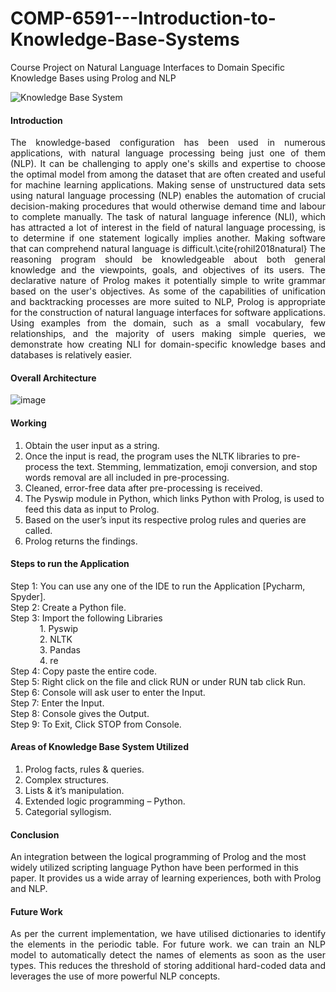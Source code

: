 # COMP-6591---Introduction-to-Knowledge-Base-Systems
Course Project on Natural Language Interfaces to Domain Specific Knowledge Bases using Prolog and NLP


![Knowledge Base System](https://user-images.githubusercontent.com/35566310/185734682-91f8649f-95dc-4c89-b9c1-ce7345f51356.jpg)

#### Introduction

<p align="justify">
The knowledge-based configuration has been used in numerous applications, with natural language processing being just one of them (NLP). It can be challenging to apply one's skills and expertise to choose the optimal model from among the dataset that are often created and useful for machine learning applications. Making sense of unstructured data sets using natural language processing (NLP) enables the automation of crucial decision-making procedures that would otherwise demand time and labour to complete manually. The task of natural language inference (NLI), which has attracted a lot of interest in the field of natural language processing, is to determine if one statement logically implies another. Making software that can comprehend natural language is difficult.\cite{rohil2018natural} The reasoning program should be knowledgeable about both general knowledge and the viewpoints, goals, and objectives of its users. The declarative nature of Prolog makes it potentially simple to write grammar based on the user's objectives. As some of the capabilities of unification and backtracking processes are more suited to NLP, Prolog is appropriate for the construction of natural language interfaces for software applications. Using examples from the domain, such as a small vocabulary, few relationships, and the majority of users making simple queries, we demonstrate how creating NLI for domain-specific knowledge bases and databases is relatively easier.
</p>

#### Overall Architecture

![image](https://user-images.githubusercontent.com/35566310/185734775-cfc4974d-8b56-4dbc-970a-34bcade6b74e.png)

#### Working
1. Obtain the user input as a string.
2. Once the input is read, the program uses the NLTK libraries to pre-process the text. Stemming, lemmatization, emoji conversion, and stop words removal are all          included in pre-processing.
3. Cleaned, error-free data after pre-processing is received.
4. The Pyswip module in Python, which links Python with Prolog, is used to feed this data as input to Prolog.
5. Based on the user’s input its respective prolog rules and queries are called.
6. Prolog returns the findings.

#### Steps to run the Application

Step 1: You can use any one of the IDE to run the Application [Pycharm, Spyder]. <br/>
Step 2: Create a Python file. <br/>
Step 3: Import the following Libraries <br/>
   &emsp; &emsp; &ensp;     1. Pyswip <br/>
   &emsp; &emsp; &ensp;     2. NLTK <br/>
   &emsp; &emsp; &ensp;     3. Pandas <br/>
   &emsp; &emsp; &ensp;     4. re <br/>
Step 4: Copy paste the entire code. <br/>
Step 5: Right click on the file and click RUN or under RUN tab click Run. <br/>
Step 6: Console will ask user to enter the Input. <br/>
Step 7: Enter the Input. <br/>
Step 8: Console gives the Output. <br/>
Step 9: To Exit, Click STOP from Console. <br/>

#### Areas of Knowledge Base System Utilized
1. Prolog facts, rules & queries.
2. Complex structures.
3. Lists & it’s manipulation.
4. Extended logic programming – Python.
5. Categorial syllogism.

#### Conclusion
An integration between the logical programming of Prolog and the most widely utilized scripting language Python have been performed in this paper. It provides us a wide array of learning experiences, both with Prolog and NLP.

#### Future Work
<p align="justify">
As per the current implementation, we have utilised dictionaries to identify the elements in the periodic table. For future work. we can train an NLP model to automatically detect the names of elements as soon as the user types. This reduces the threshold of storing additional hard-coded data and leverages the use of more powerful NLP concepts. 
</p>


